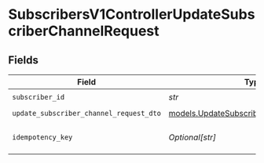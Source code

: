 # SubscribersV1ControllerUpdateSubscriberChannelRequest


## Fields

| Field                                                                                      | Type                                                                                       | Required                                                                                   | Description                                                                                |
| ------------------------------------------------------------------------------------------ | ------------------------------------------------------------------------------------------ | ------------------------------------------------------------------------------------------ | ------------------------------------------------------------------------------------------ |
| `subscriber_id`                                                                            | *str*                                                                                      | :heavy_check_mark:                                                                         | N/A                                                                                        |
| `update_subscriber_channel_request_dto`                                                    | [models.UpdateSubscriberChannelRequestDto](../models/updatesubscriberchannelrequestdto.md) | :heavy_check_mark:                                                                         | N/A                                                                                        |
| `idempotency_key`                                                                          | *Optional[str]*                                                                            | :heavy_minus_sign:                                                                         | A header for idempotency purposes                                                          |